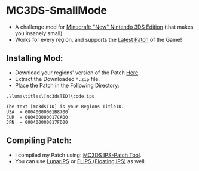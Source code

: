 # MC3DS-SmallMode
- A challenge mod for [Minecraft: "New" Nintendo 3DS Edition](https://minecraft.fandom.com/wiki/New_Nintendo_3DS_Edition) (that makes you insanely small).
- Works for every region, and supports the [Latest Patch](https://minecraft.fandom.com/wiki/New_Nintendo_3DS_Edition_1.9.19) of the Game!





## Installing Mod:
- Download your regions' version of the Patch [Here](https://github.com/Cracko298/MC3DS-SmallMode/releases/latest).
- Extract the Downloaded `*.zip` file.
- Place the Patch in the Following Directory:
```
.\luma\titles\[mc3dsTID]\code.ips

The text [mc3dsTID] is your Regions TitleID.
USA  = 00040000001B8700
EUR  = 000400000017CA00
JPN  = 000400000017FD00
```
## Compiling Patch:
- I compiled my Patch using: [MC3DS IPS-Patch Tool](https://github.com/Minecraft-3DS-Community/IPS-Patch-Tool).
- You can use [LunarIPS](https://www.romhacking.net/utilities/240/) or [FLIPS (Floating IPS)](https://github.com/Alcaro/Flips) as well.

